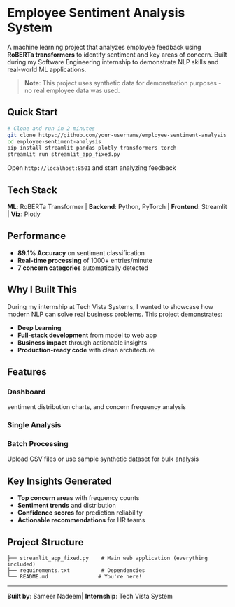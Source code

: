 # Employee Sentiment Analysis System 

A machine learning project that analyzes employee feedback using **RoBERTa transformers** to identify sentiment and key areas of concern. Built during my Software Engineering internship to demonstrate NLP skills and real-world ML applications.

> **Note**: This project uses synthetic data for demonstration purposes - no real employee data was used.

## Quick Start

```bash
# Clone and run in 2 minutes
git clone https://github.com/your-username/employee-sentiment-analysis
cd employee-sentiment-analysis
pip install streamlit pandas plotly transformers torch
streamlit run streamlit_app_fixed.py
```

Open `http://localhost:8501` and start analyzing feedback


## Tech Stack

**ML**: RoBERTa Transformer | **Backend**: Python, PyTorch | **Frontend**: Streamlit | **Viz**: Plotly

## Performance
- **89.1% Accuracy** on sentiment classification
- **Real-time processing** of 1000+ entries/minute
- **7 concern categories** automatically detected

## Why I Built This

During my internship at Tech Vista Systems, I wanted to showcase how modern NLP can solve real business problems. This project demonstrates:
- **Deep Learning** 
- **Full-stack development** from model to web app
- **Business impact** through actionable insights
- **Production-ready code** with clean architecture

## Features

### Dashboard
sentiment distribution charts, and concern frequency analysis

### Single Analysis

### Batch Processing
Upload CSV files or use sample synthetic dataset for bulk analysis

## Key Insights Generated

- **Top concern areas** with frequency counts
- **Sentiment trends** and distribution
- **Confidence scores** for prediction reliability
- **Actionable recommendations** for HR teams

## Project Structure

```
├── streamlit_app_fixed.py    # Main web application (everything included)
├── requirements.txt          # Dependencies
└── README.md                # You're here!
```

---

**Built by**: Sameer Nadeem| **Internship**: Tech Vista System

